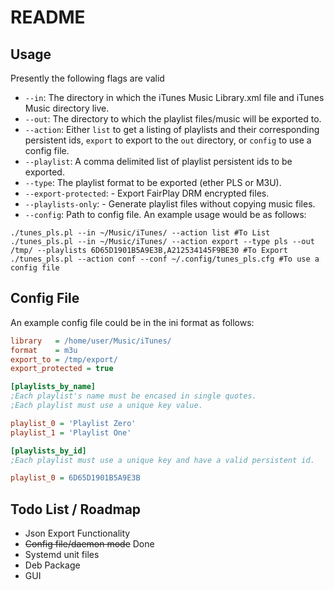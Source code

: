 README
======

Usage
-----

Presently the following flags are valid

+ `--in`: The directory in which the iTunes Music Library.xml file and iTunes Music directory live.
+ `--out`: The directory to which the playlist files/music will be exported to.
+ `--action`: Either `list` to get a listing of playlists and their corresponding persistent ids, `export` to export to the `out` directory, or `config` to use a config file.
+ `--playlist`: A comma delimited list of playlist persistent ids to be exported.
+ `--type`: The playlist format to be exported (ether PLS or M3U).
+ `--export-protected`: - Export FairPlay DRM encrypted files.
+ `--playlists-only`:   - Generate playlist files without copying music files.
+ `--config`:  Path to config file.
An example usage would be as follows:
```
./tunes_pls.pl --in ~/Music/iTunes/ --action list #To List 
./tunes_pls.pl --in ~/Music/iTunes/ --action export --type pls --out /tmp/ --playlists 6D65D1901B5A9E3B,A212534145F9BE30 #To Export
./tunes_pls.pl --action conf --conf ~/.config/tunes_pls.cfg #To use a config file
```

Config File
-----------

An example config file could be in the ini format as follows:

```cfg
library   = /home/user/Music/iTunes/
format    = m3u
export_to = /tmp/export/
export_protected = true

[playlists_by_name]
;Each playlist's name must be encased in single quotes.
;Each playlist must use a unique key value.

playlist_0 = 'Playlist Zero'
playlist_1 = 'Playlist One'  

[playlists_by_id]
;Each playlist must use a unique key and have a valid persistent id.

playlist_0 = 6D65D1901B5A9E3B
```

Todo List / Roadmap
-------------------

+ Json Export Functionality
+ ~~Config file/daemon mode~~ Done
+ Systemd unit files
+ Deb Package
+ GUI
